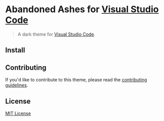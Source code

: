 # Abandoned Ashes for [Visual Studio Code](http://code.visualstudio.com)

> A dark theme for [Visual Studio Code](http://code.visualstudio.com).

<!-- FIX THIS ONCE WE ARE HAPPY -->
<!-- ![Screenshot](https://raw.githubusercontent.com/dracula/visual-studio-code/master/screenshot.png) -->

## Install

<!--All instructions can be found at [draculatheme.com/visual-studio-code](https://draculatheme.com/visual-studio-code).-->


## Contributing

If you'd like to contribute to this theme, please read the [contributing guidelines](./.github/CONTRIBUTING.md).

## License

[MIT License](./LICENSE)
